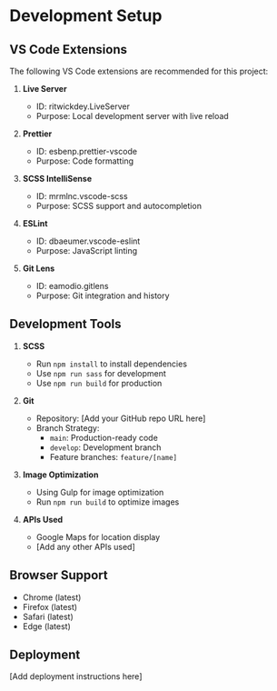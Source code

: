 # Development Setup

## VS Code Extensions
The following VS Code extensions are recommended for this project:

1. **Live Server**
   - ID: ritwickdey.LiveServer
   - Purpose: Local development server with live reload

2. **Prettier**
   - ID: esbenp.prettier-vscode
   - Purpose: Code formatting

3. **SCSS IntelliSense**
   - ID: mrmlnc.vscode-scss
   - Purpose: SCSS support and autocompletion

4. **ESLint**
   - ID: dbaeumer.vscode-eslint
   - Purpose: JavaScript linting

5. **Git Lens**
   - ID: eamodio.gitlens
   - Purpose: Git integration and history

## Development Tools

1. **SCSS**
   - Run `npm install` to install dependencies
   - Use `npm run sass` for development
   - Use `npm run build` for production

2. **Git**
   - Repository: [Add your GitHub repo URL here]
   - Branch Strategy:
     - `main`: Production-ready code
     - `develop`: Development branch
     - Feature branches: `feature/[name]`

3. **Image Optimization**
   - Using Gulp for image optimization
   - Run `npm run build` to optimize images

4. **APIs Used**
   - Google Maps for location display
   - [Add any other APIs used]

## Browser Support
- Chrome (latest)
- Firefox (latest)
- Safari (latest)
- Edge (latest)

## Deployment
[Add deployment instructions here] 